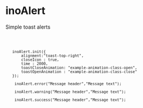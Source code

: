 # inoAlert
Simple toast alerts

<code>
   
       inoAlert.init({
           alignment:"toast-top-right",
           closeIcon : true,
           time : 2000,
           toastCloseAnimation: "example-animation-class-open",
           toastOpenAnimation : "example-animation-class-close"
       });

        inoAlert.error("Message header","Message text");

        inoAlert.warning("Message header","Message text");

        inoAlert.success("Message header","Message text");
 
</code>
